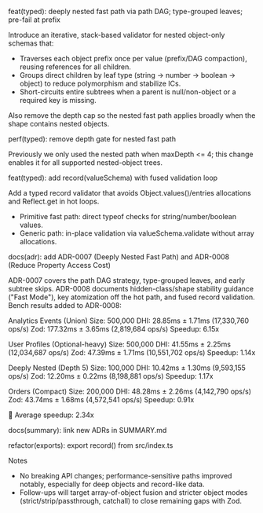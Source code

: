 feat(typed): deeply nested fast path via path DAG; type-grouped leaves; pre-fail at prefix

Introduce an iterative, stack-based validator for nested object-only schemas that:
- Traverses each object prefix once per value (prefix/DAG compaction), reusing references for all children.
- Groups direct children by leaf type (string → number → boolean → object) to reduce polymorphism and stabilize ICs.
- Short-circuits entire subtrees when a parent is null/non-object or a required key is missing.

Also remove the depth cap so the nested fast path applies broadly when the shape contains nested objects.

perf(typed): remove depth gate for nested fast path

Previously we only used the nested path when maxDepth <= 4; this change enables it for all supported nested-object trees.

feat(typed): add record(valueSchema) with fused validation loop

Add a typed record validator that avoids Object.values()/entries allocations and Reflect.get in hot loops.
- Primitive fast path: direct typeof checks for string/number/boolean values.
- Generic path: in-place validation via valueSchema.validate without array allocations.

docs(adr): add ADR-0007 (Deeply Nested Fast Path) and ADR-0008 (Reduce Property Access Cost)

ADR-0007 covers the path DAG strategy, type-grouped leaves, and early subtree skips.
ADR-0008 documents hidden-class/shape stability guidance ("Fast Mode"), key atomization off the hot path, and fused record validation.
Bench results added to ADR-0008:

Analytics Events (Union)
  Size: 500,000
  DHI: 28.85ms ± 1.71ms (17,330,760 ops/s)
  Zod: 177.32ms ± 3.65ms (2,819,684 ops/s)
  Speedup: 6.15x

User Profiles (Optional-heavy)
  Size: 500,000
  DHI: 41.55ms ± 2.25ms (12,034,687 ops/s)
  Zod: 47.39ms ± 1.71ms (10,551,702 ops/s)
  Speedup: 1.14x

Deeply Nested (Depth 5)
  Size: 100,000
  DHI: 10.42ms ± 1.30ms (9,593,155 ops/s)
  Zod: 12.20ms ± 0.22ms (8,198,881 ops/s)
  Speedup: 1.17x

Orders (Compact)
  Size: 200,000
  DHI: 48.28ms ± 2.26ms (4,142,790 ops/s)
  Zod: 43.74ms ± 1.68ms (4,572,541 ops/s)
  Speedup: 0.91x

🏁 Average speedup: 2.34x

docs(summary): link new ADRs in SUMMARY.md

refactor(exports): export record() from src/index.ts

Notes
- No breaking API changes; performance-sensitive paths improved notably, especially for deep objects and record-like data.
- Follow-ups will target array-of-object fusion and stricter object modes (strict/strip/passthrough, catchall) to close remaining gaps with Zod.
